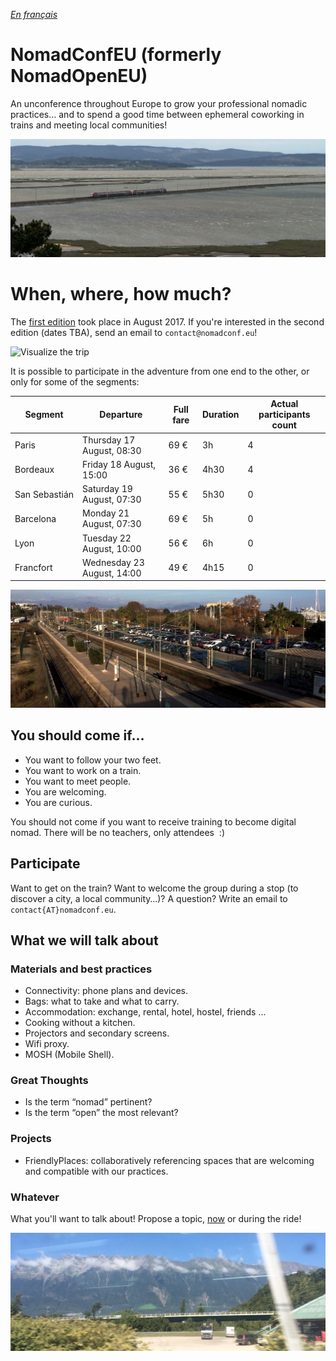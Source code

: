 _[En français](/fr)_

# NomadConfEU (formerly NomadOpenEU)

An unconference throughout Europe to grow your professional nomadic practices… and to spend a good time between ephemeral coworking in trains and meeting local communities!

![Paris - Barcelone near the Sainte-Lucie island](/img/lucie.jpg)

# When, where, how much?

The [first edition](edition-1) took place in August 2017. If you're interested in the second edition (dates TBA), send an email to `contact@nomadconf.eu`!

![Visualize the trip](https://www.rome2rio.com/trips/image/pjypdzlh)

It is possible to participate in the adventure from one end to the other, or only for some of the segments:


| Segment | Departure | Full fare | Duration | Actual participants count |
|---------|-----------|-----------|----------|---------------------------|
| Paris | Thursday 17 August, 08:30 | 69 € | 3h | 4 |
| Bordeaux | Friday 18 August, 15:00 | 36 € | 4h30 | 4 |
| San Sebastián | Saturday 19 August, 07:30 | 55 € | 5h30 | 0 |
| Barcelona | Monday 21 August, 07:30 | 69 € | 5h | 0 |
| Lyon | Tuesday 22 August, 10:00 | 56 € | 6h | 0 |
| Francfort | Wednesday 23 August, 14:00 | 49 € | 4h15 | 0 |

![Barcelone - Nice way at Antibes station](/img/antibes.jpg)


## You should come if…

- You want to follow your two feet.
- You want to work on a train.
- You want to meet people.
- You are welcoming.
- You are curious.

You should not come if you want to receive training to become digital nomad. There will be no teachers, only attendees  :)


## Participate

Want to get on the train? Want to welcome the group during a stop (to discover a city, a local community…)? A question? Write an email to `contact{AT}nomadconf.eu`.


## What we will talk about

### Materials and best practices

- Connectivity: phone plans and devices.
- Bags: what to take and what to carry.
- Accommodation: exchange, rental, hotel, hostel, friends ...
- Cooking without a kitchen.
- Projectors and secondary screens.
- Wifi proxy.
- MOSH (Mobile Shell).

### Great Thoughts

- Is the term “nomad” pertinent?
- Is the term “open” the most relevant?

### Projects

- FriendlyPlaces: collaboratively referencing spaces that are welcoming and compatible with our practices.

### Whatever

What you'll want to talk about! Propose a topic, [now](mailto:contact@nomadconf.eu) or during the ride!

![The Milan - Paris way](/img/milano.jpg)
